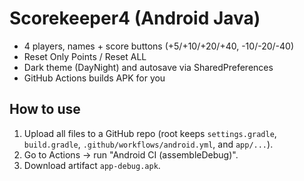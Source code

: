 # Scorekeeper4 (Android Java)

- 4 players, names + score buttons (+5/+10/+20/+40, -10/-20/-40)
- Reset Only Points / Reset ALL
- Dark theme (DayNight) and autosave via SharedPreferences
- GitHub Actions builds APK for you

## How to use
1. Upload all files to a GitHub repo (root keeps `settings.gradle`, `build.gradle`, `.github/workflows/android.yml`, and `app/...`).
2. Go to Actions → run "Android CI (assembleDebug)".
3. Download artifact `app-debug.apk`.
